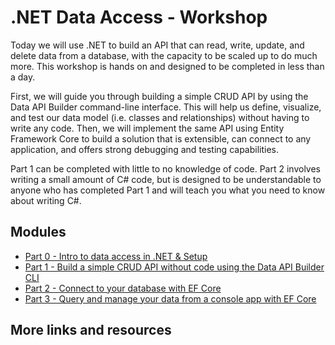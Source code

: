 # .NET Data Access - Workshop

Today we will use .NET to build an API that can read, write, update, and delete data from a database, with the capacity to be scaled up to do much more. This workshop is hands on and designed to be completed in less than a day.

First, we will guide you through building a simple CRUD API by using the Data API Builder command-line interface. This will help us define, visualize, and test our data model (i.e. classes and relationships) without having to write any code. Then, we will implement the same API using Entity Framework Core to build a solution that is extensible, can connect to any application, and offers strong debugging and testing capabilities.

Part 1 can be completed with little to no knowledge of code. Part 2 involves writing a small amount of C# code, but is designed to be understandable to anyone who has completed Part 1 and will teach you what you need to know about writing C#.

## Modules

- [Part 0 - Intro to data access in .NET & Setup](/part-0-intro-setup/README.md)
- [Part 1 - Build a simple CRUD API without code using the Data API Builder CLI](/part-1-dab/README.md)
- [Part 2 - Connect to your database with EF Core](/part-2-efcore/README.md)
- [Part 3 - Query and manage your data from a console app with EF Core](/part-3-efcore-query-manage-data/README.md)

## More links and resources
